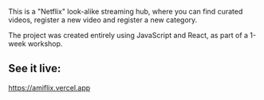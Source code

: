 This is a "Netflix" look-alike streaming hub, where you can find curated videos, register a new video and register a new category.

The project was created entirely using JavaScript and React, as part of a 1-week workshop.

## See it live:
https://amiflix.vercel.app
